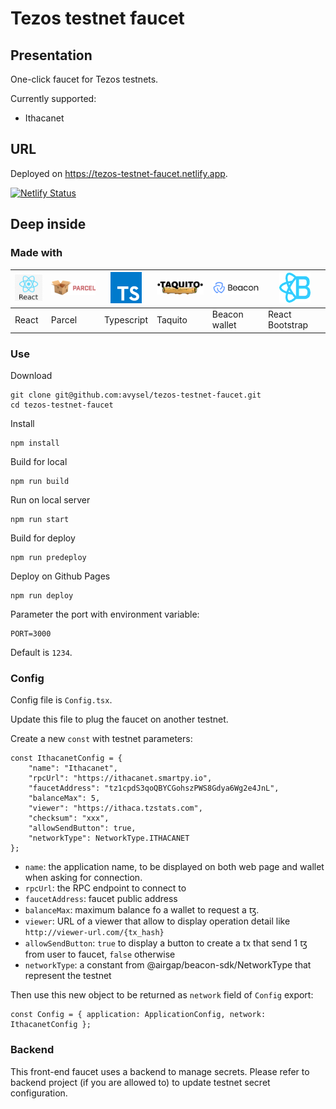 # Tezos testnet faucet

## Presentation

One-click faucet for Tezos testnets.

Currently supported:
- Ithacanet

## URL

Deployed on https://tezos-testnet-faucet.netlify.app.

[![Netlify Status](https://api.netlify.com/api/v1/badges/ae801f5a-b160-44fb-9a2c-b017977a237a/deploy-status)](https://app.netlify.com/sites/tezos-testnet-faucet/deploys)

## Deep inside

### Made with

![React.js](assets/react-logo.png) | ![Parcel.js](assets/parcel-logo.png) | ![Typescript](assets/typescript-logo.png) | ![Taquito](assets/taquito-logo.png) | ![Beacon wallet](assets/beaconwallet-logo.png) | ![React Bootstrap](assets/react-bootstrap-logo.png)
---|---|---|---|---|---
React | Parcel | Typescript | Taquito | Beacon wallet | React Bootstrap

### Use

Download
```
git clone git@github.com:avysel/tezos-testnet-faucet.git
cd tezos-testnet-faucet
```

Install
```
npm install
```
Build for local
``` 
npm run build
```

Run on local server
```
npm run start
```

Build for deploy
```
npm run predeploy
```

Deploy on Github Pages
```
npm run deploy
```

Parameter the port with environment variable:
```
PORT=3000
```

Default is `1234`.

### Config

Config file is `Config.tsx`.

Update this file to plug the faucet on another testnet.

Create a new `const` with testnet parameters:

```
const IthacanetConfig = {
    "name": "Ithacanet",
    "rpcUrl": "https://ithacanet.smartpy.io",
    "faucetAddress": "tz1cpdS3qoQBYCGohszPWS8Gdya6Wg2e4JnL",
    "balanceMax": 5,
    "viewer": "https://ithaca.tzstats.com",
    "checksum": "xxx",
    "allowSendButton": true,
    "networkType": NetworkType.ITHACANET
};
```

- ```name```: the application name, to be displayed on both web page and wallet when asking for connection.
- ```rpcUrl```: the RPC endpoint to connect to
- ```faucetAddress```: faucet public address
- ```balanceMax```: maximum balance fo a wallet to request a ꜩ.
- ```viewer```: URL of a viewer that allow to display operation detail like `http://viewer-url.com/{tx_hash}`
- ```allowSendButton```: `true` to display a button to create a tx that send 1 ꜩ from user to faucet, `false` otherwise
- ```networkType```: a constant from @airgap/beacon-sdk/NetworkType that represent the testnet

Then use this new object to be returned as `network` field of `Config` export:

```
const Config = { application: ApplicationConfig, network: IthacanetConfig };
```

### Backend

This front-end faucet uses a backend to manage secrets. Please refer to backend project (if you are allowed to) to update testnet secret configuration.
